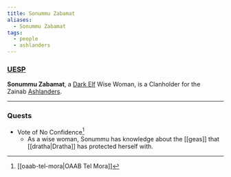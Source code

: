 ```yaml
---
title: Sonummu Zabamat
aliases:
  - Sonummu Zabamat
tags:
  - people
  - ashlanders
---
```

### [UESP](https://en.uesp.net/wiki/Morrowind:Sonummu_Zabamat)
**Sonummu Zabamat**, a [Dark Elf](https://en.uesp.net/wiki/Morrowind:Dark_Elf "Morrowind:Dark Elf") Wise Woman, is a Clanholder for the Zainab [Ashlanders](https://en.uesp.net/wiki/Morrowind:Ashlanders "Morrowind:Ashlanders").

***
### Quests
* Vote of No Confidence[^1]
	* As a wise woman, Sonummu has knowledge about the [[geas]] that [[dratha|Dratha]] has protected herself with.

[^1]: [[oaab-tel-mora|OAAB Tel Mora]]